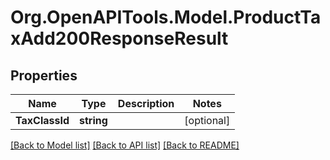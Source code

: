# Org.OpenAPITools.Model.ProductTaxAdd200ResponseResult

## Properties

Name | Type | Description | Notes
------------ | ------------- | ------------- | -------------
**TaxClassId** | **string** |  | [optional] 

[[Back to Model list]](../README.md#documentation-for-models) [[Back to API list]](../README.md#documentation-for-api-endpoints) [[Back to README]](../README.md)

